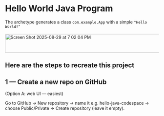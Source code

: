 # Hello World Java Program
The archetype generates a class `com.example.App` with a simple `"Hello World!"` <br>
<br><img width="633" height="61" alt="Screen Shot 2025-08-29 at 7 02 04 PM" src="https://github.com/user-attachments/assets/9fb912c9-2011-441b-a156-ea37b668cb30" />
## Here are the steps to recreate this project
## 1 — Create a new repo on GitHub

(Option A: web UI — easiest)

Go to GitHub → New repository → name it e.g. hello-java-codespace → choose Public/Private → Create repository (leave it empty).
